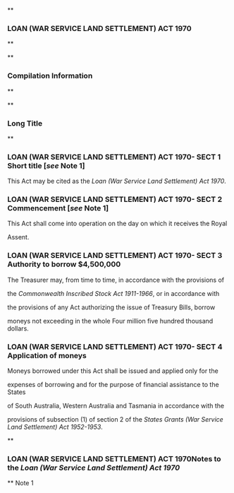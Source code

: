 **

###  LOAN (WAR SERVICE LAND SETTLEMENT) ACT 1970 
**


**

###  Compilation Information 
**


**

###  Long Title 
**
###  LOAN (WAR SERVICE LAND SETTLEMENT) ACT 1970- SECT 1  Short title [_see_ Note 1]  
This Act may be cited as the _Loan (War Service Land Settlement) Act 1970_.

 
###  LOAN (WAR SERVICE LAND SETTLEMENT) ACT 1970- SECT 2  Commencement [_see_ Note 1]  
This Act shall come into operation on the day on which it receives the Royal

Assent.

 
###  LOAN (WAR SERVICE LAND SETTLEMENT) ACT 1970- SECT 3  Authority to borrow $4,500,000 
The Treasurer may, from time to time, in accordance with the provisions of

the _Commonwealth Inscribed Stock Act 1911-1966_, or in accordance with

the provisions of any Act authorizing the issue of Treasury Bills, borrow

moneys not exceeding in the whole Four million five hundred thousand dollars.

 
###  LOAN (WAR SERVICE LAND SETTLEMENT) ACT 1970- SECT 4  Application of moneys 
Moneys borrowed under this Act shall be issued and applied only for the

expenses of borrowing and for the purpose of financial assistance to the States

of South Australia, Western Australia and Tasmania in accordance with the

provisions of subsection&#160;(1) of section&#160;2 of the _States Grants (War Service Land Settlement) Act 1952-1953_.

 
**

###  LOAN (WAR SERVICE LAND SETTLEMENT) ACT 1970<centreit>Notes to the _Loan (War Service Land Settlement) Act 1970_ </centreit>
**
Note 1




